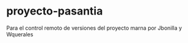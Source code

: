 # proyecto-pasantia
Para el control remoto de versiones del proyecto marna por Jbonilla y Wquerales
